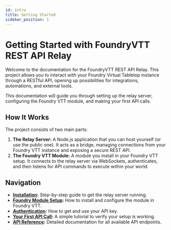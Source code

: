 ```yaml
---
id: intro
title: Getting Started
sidebar_position: 1
---
```


# Getting Started with FoundryVTT REST API Relay

Welcome to the documentation for the FoundryVTT REST API Relay. This project allows you to interact with your Foundry Virtual Tabletop instance through a RESTful API, opening up possibilities for integrations, automations, and external tools.

This documentation will guide you through setting up the relay server, configuring the Foundry VTT module, and making your first API calls.

## How It Works

The project consists of two main parts:

1.  **The Relay Server:** A Node.js application that you can host yourself (or use the public one). It acts as a bridge, managing connections from your Foundry VTT instance and exposing a secure REST API.
2.  **The Foundry VTT Module:** A module you install in your Foundry VTT setup. It connects to the relay server via WebSockets, authenticates, and then listens for API commands to execute within your world.

## Navigation

-   **[Installation](./installation):** Step-by-step guide to get the relay server running.
-   **[Foundry Module Setup](./foundry-module):** How to install and configure the module in Foundry VTT.
-   **[Authentication](./authentication):** How to get and use your API key.
-   **[Your First API Call](./first-api-call):** A simple tutorial to verify your setup is working.
-   **[API Reference](/api):** Detailed documentation for all available API endpoints.
